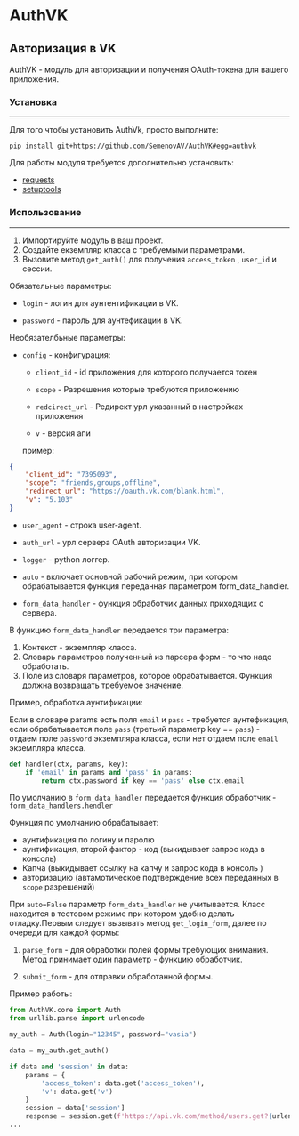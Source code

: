 # AuthVK

## Авторизация в VK

AuthVK - модуль для авторизации и получения OAuth-токена для вашего приложения.
### Установка
---

Для того чтобы установить AuthVk, просто выполните:

`pip install git+https://github.com/SemenovAV/AuthVK#egg=authvk`

Для работы модуля требуется дополнительно установить:

- [requests](https://github.com/kennethreitz/requests/) 
- [setuptools](https://github.com/pypa/setuptools/)


### Использование
---

1. Импортируйте модуль в ваш проект.
2. Создайте екземпляр класса с требуемыми параметрами. 
3. Вызовите метод `get_auth()` для получения `access_token` , `user_id` и сессии.


Обязательные параметры:

  - `login` - логин для аунтентификации в VK.
  
  - `password` - пароль для аунтефикации в VK.
  
Необязателбьные параметры:

  - `config` - конфигурация:
  
      - `client_id` - id приложения для которого получается токен
    
      - `scope` - Разрешения которые требуются приложению
    
      - `redcirect_url` - Редирект урл указанный в настройках приложения 
    
      - `v` - версия апи
    
    пример:
```json
{
    "client_id": "7395093",
    "scope": "friends,groups,offline",
    "redirect_url": "https://oauth.vk.com/blank.html",
    "v": "5.103"
}

```

                
   - `user_agent` - строка user-agent.
   
   - `auth_url` - урл сервера OAuth авторизации VK.

   - `logger` - python логгер.
   
   - `auto` - включает основной рабочий режим, при котором обрабатывается функция 
   переданная параметром form_data_handler.
   
   - `form_data_handler` - функция обработчик данных приходящих с сервера. 
   
   
В функцию `form_data_handler` передается три параметра:

1. Контекст - экземпляр класса.
2. Словарь параметров полученный из парсера форм - то что надо обработать.
3. Поле из словаря параметров, которое обрабатывается.
Функция должна возвращать требуемое значение.



Пример, обработка аунтификации:

Если в словаре params есть поля `email` и `pass` - требуется аунтефикация, 
если обрабатывается поле `pass` (третьий параметр key == `pass`) - отдаем поле `password` экземпляра класса,
если нет отдаем поле `email` экземпляра класса.
```python
def handler(ctx, params, key):
    if 'email' in params and 'pass' in params:
        return ctx.password if key == 'pass' else ctx.email
```

По умолчанию в `form_data_handler` передается функция обработчик -  `form_data_handlers.hendler`

Функция по умолчанию обрабатывает:

- аунтификация по логину и паролю
- аунтификация, второй фактор - код (выкидывает запрос кода в консоль)
- Капча (выкидывает ссылку на капчу и запрос кода в консоль )
- авторизацию (автамотическое подтверждение всех переданных в `scope` разрешений)




При `auto=False` параметр `form_data_handler` не учитывается. Класс находится в тестовом 
режиме при котором удобно делать отладку.Первым следует вызывать метод `get_login_form`, 
далее по очереди для каждой формы:

1. `parse_form` - для обработки полей формы требующих внимания. Метод принимает один параметр - функцию обработчик.

2. `submit_form` - для отправки обработанной формы.


Пример работы:
```python
from AuthVK.core import Auth
from urllib.parse import urlencode

my_auth = Auth(login="12345", password="vasia")

data = my_auth.get_auth()

if data and 'session' in data:
    params = {
        'access_token': data.get('access_token'),
        'v': data.get('v')
    }
    session = data['session']
    response = session.get(f'https://api.vk.com/method/users.get?{urlencode(params)}')
...
```



